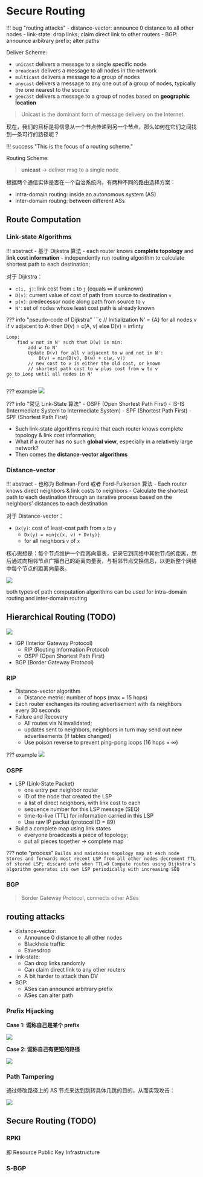 # Secure Routing

!!! bug "routing attacks"
    - distance-vector: announce 0 distance to all other nodes
    - link-state: drop links; claim direct link to other routers
    - BGP: announce arbitrary prefix; alter paths

Deliver Scheme:

- `unicast` delivers a message to a single specific node
- `broadcast` delivers a message to all nodes in the network
- `multicast` delivers a message to a group of nodes
- `anycast` delivers a message to any one out of a group of nodes, typically the one nearest to the source
- `geocast` delivers a message to a group of nodes based on **geographic location**

> Unicast is the dominant form of message delivery on the Internet. 

现在，我们的目标是将信息从一个节点传递到另一个节点，那么如何在它们之间找到一条可行的路径呢？

!!! success "This is the focus of a routing scheme."

Routing Scheme:

> **unicast** -> deliver msg to a single node

根据两个通信实体是否在一个自治系统内，有两种不同的路由选择方案：

- Intra-domain routing: inside an autonomous system (AS)
- Inter-domain routing: between different ASs

## Route Computation

### Link-state Algorithms

!!! abstract
    - 基于 Dijkstra 算法
    - each router knows **complete topology** and **link cost information**
    - independently run routing algorithm to calculate shortest path to each destination;

对于 Dijkstra：

- `c(i, j)`: link cost from `i` to `j` (equals $\infty$ if unknown)
- `D(v)`: current value of cost of path from source to destination `v`
- `p(v)`: predecessor node along path from source to `v`
- `N'`: set of nodes whose least cost path is already known

??? info "pseudo-code of Dijkstra"
    ```c
    // Initialization
    N' = {A}
    for all nodes v
        if v adjacent to A:
            then D(v) = c(A, v)
            else D(v) = infinty
    
    Loop:
        find w not in N' such that D(w) is min:
            add w to N'
            Update D(v) for all v adjacent to w and not in N':
                D(v) = min(D(v), D(w) + c(w, v))
            // new cost to v is either the old cost, or known 
            // shortest path cost to w plus cost from w to v 
    go to Loop until all nodes in N'
    ```

??? example
    ![](../../Images/2024-03-16-11-13-33.png)

??? info "常见 Link-State 算法"
    - OSPF (Open Shortest Path First)
    - IS-IS (Intermediate System to Intermediate System)
    - SPF (Shortest Path First)
    - SPF (Shortest Path First)

- Such link-state algorithms require that each router knows complete topology & link cost information;
- What if a router has no such **global view**, especially in a relatively large network?
- Then comes the **distance-vector algorithms**

### Distance-vector

!!! abstract
    - 也称为 Bellman-Ford 或者 Ford-Fulkerson 算法
    - Each router knows direct neighbors & link costs to neighbors
    - Calculate the shortest path to each destination through an iterative process based on the neighbors' distances to each destination

对于 Distance-vector：

- `Dx(y)`: cost of least-cost path from `x` to `y`
    - `Dx(y) = min{c(x, v) + Dv(y)}` 
    - for all neighbors `v` of `x`

核心思想是：每个节点维护一个距离向量表，记录它到网络中其他节点的距离，然后通过向相邻节点广播自己的距离向量表，与相邻节点交换信息，以更新整个网络中每个节点的距离向量表。

![](../../Images/2024-03-16-15-06-54.png)

both types of path computation algorithms can be used for intra-domain routing and inter-domain routing

## Hierarchical Routing (TODO)

![](../../Images/2024-03-16-15-13-35.png)

- IGP (Interior Gateway Protocol)
    - RIP (Routing Information Protocol)
    - OSPF (Open Shortest Path First)
- BGP (Border Gateway Protocol)

### RIP 

- Distance-vector algorithm
    - Distance metric: number of hops (max = 15 hops)
- Each router exchanges its routing advertisement with its neighbors every 30 seconds
- Failure and Recovery
    - All routes via N invalidated; 
    - updates sent to neighbors, neighbors in turn may send out new advertisements (if tables changed)
    - Use poison reverse to prevent ping-pong loops (16 hops = $\infty$) 

??? example
    ![](../../Images/2024-03-16-15-25-02.png)

### OSPF 

- LSP (Link-State Packet) 
    - one entry per neighbor router
    - ID of the node that created the LSP
    - a list of direct neighbors, with link cost to each
    - sequence number for this LSP message (SEQ)
    - time-to-live (TTL) for information carried in this LSP
    - Use raw IP packet (protocol ID = 89)
- Build a complete map using link states
    - everyone broadcasts a piece of topology;
    - put all pieces together $\rightarrow$ complete map

??? note "process"
    ```
    Builds and maintains topology map at each node
    Stores and forwards most recent LSP from all other nodes
        decrement TTL of stored LSP; discard info when TTL=0
    Compute routes using Dijkstra’s algorithm
    generates its own LSP periodically with increasing SEQ
    ```

### BGP 

> Border Gateway Protocol, connects other ASes



## routing attacks

- distance-vector: 
    - Announce 0 distance to all other nodes
    - Blackhole traffic
    - Eavesdrop
- link-state: 
    - Can drop links randomly
    - Can claim direct link to any other routers
    - A bit harder to attack than DV
- BGP: 
    - ASes can announce arbitrary prefix
    - ASes can alter path

### Prefix Hijacking

**Case 1: 谎称自己是某个 prefix**

![](../../Images/2024-03-16-18-26-51.png)


**Case 2: 谎称自己有更短的路径**

![](../../Images/2024-03-16-18-27-22.png)

### Path Tampering

通过修改路径上的 AS 节点来达到跳转具体几跳的目的，从而实现攻击：

![](../../Images/2024-03-16-18-06-54.png)

## Secure Routing (TODO)

### RPKI

即 Resource Public Key Infrastructure



### S-BGP